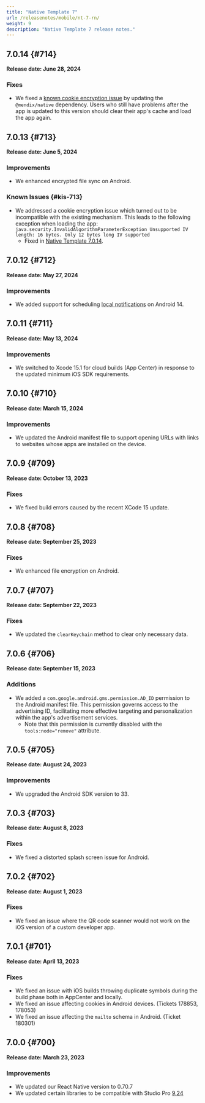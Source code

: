 ```yaml
---
title: "Native Template 7"
url: /releasenotes/mobile/nt-7-rn/
weight: 9
description: "Native Template 7 release notes."
---
```


## 7.0.14 {#714}

**Release date: June 28, 2024**

### Fixes

* <a id="fix-cookie-encryption"></a> We fixed a [known cookie encryption issue](#kis-713) by updating the `@mendix/native` dependency. Users who still have problems after the app is updated to this version should clear their app's cache and load the app again.

## 7.0.13 {#713}

**Release date: June 5, 2024**

### Improvements

* We enhanced encrypted file sync on Android.

### Known Issues {#kis-713}

* We addressed a cookie encryption issue which turned out to be incompatible with the existing mechanism. This leads to the following exception when loading the app: `java.security.InvalidAlgorithmParameterException Unsupported IV length: 16 bytes. Only 12 bytes long IV supported`
    * Fixed in [Native Template 7.0.14](#fix-cookie-encryption). 

## 7.0.12 {#712}

**Release date: May 27, 2024**

### Improvements

* We added support for scheduling [local notifications](/refguide/mobile/using-mobile-capabilities/local-notifications/) on Android 14.

## 7.0.11 {#711}

**Release date: May 13, 2024**

### Improvements

* We switched to Xcode 15.1 for cloud builds (App Center) in response to the updated minimum iOS SDK requirements.

## 7.0.10 {#710}

**Release date: March 15, 2024**

### Improvements

* We updated the Android manifest file to support opening URLs with links to websites whose apps are installed on the device.

## 7.0.9 {#709}

**Release date: October 13, 2023**

### Fixes

* We fixed build errors caused by the recent XCode 15 update.

## 7.0.8 {#708}

**Release date: September 25, 2023**

### Fixes

* We enhanced file encryption on Android.

## 7.0.7 {#707}

**Release date: September 22, 2023**

### Fixes

* We updated the `clearKeychain` method to clear only necessary data.

## 7.0.6 {#706}

**Release date: September 15, 2023**

### Additions

* We added a `com.google.android.gms.permission.AD_ID` permission to the Android manifest file. This permission governs access to the advertising ID, facilitating more effective targeting and personalization within the app's advertisement services.
    * Note that this permission is currently disabled with the `tools:node="remove"` attribute.

## 7.0.5 {#705}

**Release date: August 24, 2023**

### Improvements

* We upgraded the Android SDK version to 33.

## 7.0.3 {#703}

**Release date: August 8, 2023**

### Fixes

* We fixed a distorted splash screen issue for Android.

## 7.0.2 {#702}

**Release date: August 1, 2023**

### Fixes

* We fixed an issue where the QR code scanner would not work on the iOS version of a custom developer app.

## 7.0.1 {#701}

**Release date: April 13, 2023**

### Fixes

* We fixed an issue with iOS builds throwing duplicate symbols during the build phase both in AppCenter and locally.
* We fixed an issue affecting cookies in Android devices. (Tickets 178853, 178053)
* We fixed an issue affecting the `mailto` schema in Android. (Ticket 180301)

## 7.0.0 {#700}

**Release date: March 23, 2023**

### Improvements

* We updated our React Native version to 0.70.7
* We updated certain libraries to be compatible with Studio Pro [9.24](/releasenotes/studio-pro/9.24/)
